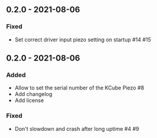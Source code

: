 ## 0.2.0 - 2021-08-06

### Fixed
- Set correct driver input piezo setting on startup #14 #15

## 0.2.0 - 2021-08-06

### Added
- Allow to set the serial number of the KCube Piezo #8
- Add changelog
- Add license

### Fixed
- Don't slowdown and crash after long uptime #4 #9